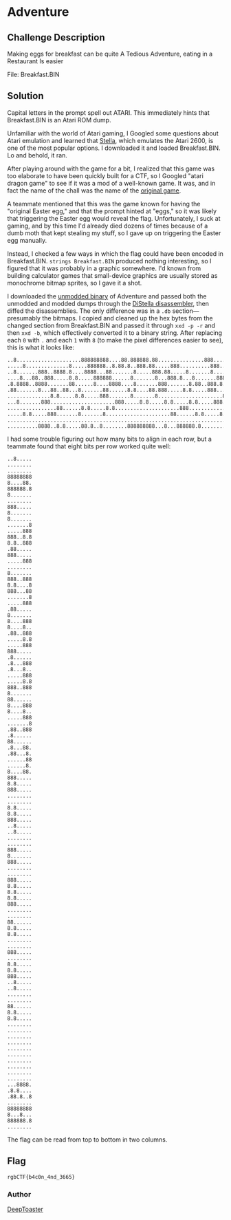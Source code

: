 # Adventure
## Challenge Description
Making eggs for breakfast can be quite A Tedious Adventure, eating in a Restaurant Is easier

File: Breakfast.BIN

## Solution

Capital letters in the prompt spell out ATARI. This immediately hints that
Breakfast.BIN is an Atari ROM dump.

Unfamiliar with the world of Atari gaming, I Googled some questions about Atari
emulation and learned that [Stella](https://stella-emu.github.io/), which
emulates the Atari 2600, is one of the most popular options. I downloaded it
and loaded Breakfast.BIN. Lo and behold, it ran.

After playing around with the game for a bit, I realized that this game was too
elaborate to have been quickly built for a CTF, so I Googled "atari dragon
game" to see if it was a mod of a well-known game. It was, and in fact the name
of the chall was the name of the [original
game](https://en.wikipedia.org/wiki/Adventure_(1980_video_game)).

A teammate mentioned that this was the game known for having the "original
Easter egg," and that the prompt hinted at "eggs," so it was likely that
triggering the Easter egg would reveal the flag. Unfortunately, I suck at
gaming, and by this time I'd already died dozens of times because of a dumb
moth that kept stealing my stuff, so I gave up on triggering the Easter egg
manually.

Instead, I checked a few ways in which the flag could have been encoded in
Breakfast.BIN. `strings Breakfast.BIN` produced nothing interesting, so I
figured that it was probably in a graphic somewhere. I'd known from building
calculator games that small-device graphics are usually stored as monochrome
bitmap sprites, so I gave it a shot.

I downloaded the [unmodded
binary](http://www.atarimania.com/game-atari-2600-vcs-adventure_8535.html) of
Adventure and passed both the unmodded and modded dumps through the [DiStella
disassembler](https://www.romhacking.net/utilities/711/), then diffed the
disassemblies. The only difference was in a `.db` section—presumably the
bitmaps. I copied and cleaned up the hex bytes from the changed section from
Breakfast.BIN and passed it through `xxd -p -r` and then `xxd -b`, which
effectively converted it to a binary string. After replacing each `0` with `.`
and each `1` with `8` (to make the pixel differences easier to see), this is
what it looks like:

    ..8.....................888888888....88.888888.88...............888.....8..
    .....8..............8.....888888..8.88.8..888.88.....888..........888......
    ..8.......888..8888.8....8888...88.......8.....888.88.....8.......8....8888
    ....8...88..888.....8.8.....888888......8.......8...888.8...8.......888....
    .8.8888..8888.......88......8....8888....8.......888.......8.88..888.8.....
    .88.......8...88..88...8.......88......8.8....88.888.....8.8.....888.......
    ..............8.8.....8.8.....888.......8.......8.....................888..
    ...8.......888.....................888.....8.8.....8.8.....8.8.....888.....
    ................88......8.8.....8.8.....................888.............8.8
    .....8.8.....888.......8.......8.....................88......8.8.....8.8...
    ...........................................................................
    ..........8888..8.8.....88.8..8........888888888...8...888888.8........

I had some trouble figuring out how many bits to align in each row, but a
teammate found that eight bits per row worked quite well:

    ..8.....
    ........
    ........
    88888888
    8....88.
    888888.8
    8.......
    ........
    888.....
    8.......
    8.......
    .......8
    .....888
    888..8.8
    8.8..888
    .88.....
    888.....
    .....888
    ........
    8.......
    888..888
    8.8....8
    888...88
    .......8
    .....888
    .88.....
    8.......
    8....888
    8....8..
    .88..888
    .....8.8
    .....888
    888.....
    .8......
    .8...888
    .8...8..
    .....888
    .....8.8
    888..888
    8.......
    88......
    8....888
    8....8..
    .....888
    .......8
    .88..888
    .8......
    88......
    .8...88.
    .88...8.
    ......88
    ......8.
    8....88.
    888.....
    8.8.....
    888.....
    ........
    ........
    8.8.....
    8.8.....
    888.....
    ..8.....
    ..8.....
    ........
    ........
    888.....
    8.......
    888.....
    ........
    ........
    888.....
    8.8.....
    8.8.....
    8.8.....
    888.....
    ........
    ........
    88......
    8.8.....
    8.8.....
    ........
    ........
    888.....
    ........
    8.8.....
    8.8.....
    888.....
    ..8.....
    ..8.....
    ........
    ........
    88......
    8.8.....
    8.8.....
    ........
    ........
    ........
    ........
    ........
    ........
    ........
    ........
    ........
    ........
    ...8888.
    .8.8....
    .88.8..8
    ........
    88888888
    8...8...
    888888.8
    ........

The flag can be read from top to bottom in two columns.


## Flag

`rgbCTF{b4c0n_4nd_3665}`

### Author
[DeepToaster](https://github.com/deeptoaster)